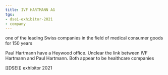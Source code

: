```yaml
---
title: IVF HARTMANN AG
tgs:
- dsei-exhibitor-2021
- company
---
```


one of the leading Swiss companies in the field of medical consumer goods for 150 years

Paul Hartmann have a Heywood office. Unclear the link between IVF Hartmann and Paul Hartmann. Both appear to be healthcare companies

[[DSEI]] exhibitor 2021
